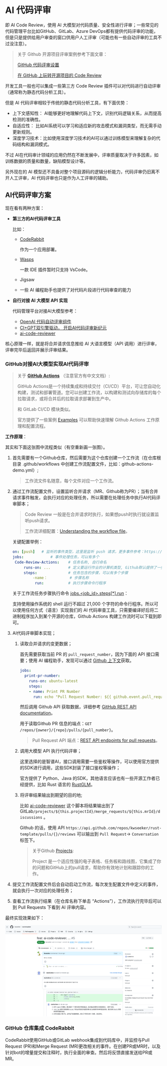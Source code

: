 # AI 代码评审

即 AI Code Review，使用 AI 大模型对代码质量、安全性进行评审；一些常见的代码管理平台比如GitHub、GitLab、Azure DevOps都有提供代码评审的功能，但是只是提供给用户审查的窗口供用户人工评审（可能也有一些自动评审的工具不过没注意）。

> 关于 Github 开源项目评审案例参考下面文章：
>
> [GitHub 代码评审设置](https://docs.github.com/zh/organizations/organizing-members-into-teams/managing-code-review-settings-for-your-team)
>
> [在 GitHub 上玩转开源项目的 Code Review](https://blog.devstream.io/posts/how-to-code-review-zh)

开发工具一般也可以集成一些第三方 Code Review 插件可以对代码进行自动评审（通常称为静态代码分析工具）。

但是 AI 代码评审相较于传统的静态代码分析工具，有下面优势：

+ 上下文感知性： AI能够更好地理解代码上下文，识别代码逻辑关系，从而提高检测的准确性。
+ 自适应性： 比如AI系统可以学习和适应新的攻击模式和漏洞类型，而无需手动更新规则。
+ 深度学习技术：比如使用深度学习技术的AI可以通过训练模型来理解复杂的代码结构和漏洞模式。

不过 AI在代码审计领域的应用仍然在不断发展中，评审质量取决于许多因素，如训练数据的质量和数量，缺陷模型设计等。

另外现在的 AI 模型还不具备对整个项目源码的逻辑分析能力，代码评审仍旧离不开人工评审，AI 代码评审也只是作为人工评审的辅助。



## AI代码评审方案

现在看有两种方案：

+ **第三方的AI代码评审工具**

  比如：

  + [CodeRabbit](https://docs.coderabbit.ai/)

    作为一个应用部署。

  + [Wasps](https://www.wasps.dev/)

    一款 IDE 插件暂时只支持 VsCode。

  + Jigsaw

  + 一些 AI 编程助手也提供了对代码片段进行代码审查的能力

+ **自行对接 AI 大模型 API 实现**

  代码管理平台对接AI大模型参考：

  + [OpenAI 代码自动评审组件](https://bugstack.cn/md/zsxq/project/openai-code-review.html)
  + [CI+GPT双引擎驱动， 开启AI代码评审新纪元](https://developer.jdcloud.com/article/3826)
  + [ai-code-reviewer](https://github.com/buxuku/ai-code-reviewer)

核心原理一样，就是将合并请求信息推给 AI 大语言模型（API 调用）进行评审，评审完毕后返回并展示评审结果。

### GitHub对接AI大模型实现AI代码评审

> 关于 **[GitHub Actions](https://docs.github.com/en/actions)** （注意官方有中文文档）:
>
> GitHub Actions是一个持续集成和持续交付（CI/CD）平台，可让您自动化构建，测试和部署管道。您可以创建工作流，以构建和测试向存储库的每个拉取请求，或将合并后的拉取请求部署到生产中。
>
> 和 GitLab CI/CD 模块类似。
>
> 官方提供了一些案例 [Examples]() 可以帮助快速理解 Github Actions 工作原理和配置流程。

**工作原理**：

其实和下面这张图中流程类似（有空重新画一张图）。

1. 首先需要有一个Github仓库，然后需要为这个仓库创建一个工作流（在仓库根目录 .github/workflows 中创建工作流配置文件，比如：github-actions-demo.yml）;

   > 工作流文件名随意，每个文件对应一个工作流。

2. 通过工作流配置文件，设置监听合并请求（MR、Github称为PR）；当有合并请求事件触发，会执行对应的处理任务，所以需要在处理任务中执行AI代码评审脚本；

   > Code Review 一般是在合并请求时执行，如果想push时执行就设置监听push请求。
   >
   > 工作流详细配置：[Understanding the workflow file](https://docs.github.com/en/actions/using-workflows/about-workflows#understanding-the-workflow-file)。

   关键配置举例：

   ```yaml
   on: [push]	# 监听的事件类型，这里是监听 push 请求，更多事件参考：https://docs.github.com/en/actions/using-workflows/events-that-trigger-workflows
   jobs: 			# 事件处理任务，可以有多个
   	Code-Review-Actions:	# 任务名称, 自行命名
       	runs-on: ...		# 定义要运行作业的计算机类型, Github默认提供了一些免费的标准运行器（参考：https://docs.github.com/zh/actions/using-workflows/workflow-syntax-for-github-actions#%E7%94%A8%E4%BA%8E%E5%85%AC%E5%85%B1%E5%AD%98%E5%82%A8%E5%BA%93%E7%9A%84-github-%E6%89%98%E7%AE%A1%E7%9A%84%E6%A0%87%E5%87%86%E8%BF%90%E8%A1%8C%E5%99%A8），如果无法满足需要还可以购买Github提供的自托管运行器
       	steps:				# 任务包含的步骤，可以有多个步骤
       		-name：		    # 步骤名称    	
       		 run: 			# 执行步骤命令行程序
   ```

   关于工作流任务步骤执行命令 [jobs.<job_id>.steps[*].run](https://docs.github.com/zh/actions/using-workflows/workflow-syntax-for-github-actions#jobsjob_idstepsrun)：

   支持使用操作系统的 shell 运行不超过 21,000 个字符的命令行程序。所以可以使用任何方式（语言）实现我们的 AI 代码审查工具，只需要编译好后将二进制程序加入到某个开源的仓库，Github Actions 构建工作流时可以下载到即可。

3. AI代码评审脚本实现；

   1. 读取合并请求的变更数据；

      首先需要获取当前 PR 的 `pull_request_number`，因为下面的 API 接口需要；使用 AI 编程助手，发现可以通过 [Github 上下文](https://docs.github.com/zh/actions/learn-github-actions/contexts)获取。

      ```yaml
      jobs:
        print-pr-number:
          runs-on: ubuntu-latest
          steps:
          - name: Print PR Number
            run: echo "Pull Request Number: ${{ github.event.pull_request.number }}"
      ```

      然后调用 Github API 获取数据，详细参考 [GitHub REST API documentation](https://docs.github.com/en/rest?apiVersion=2022-11-28)。

      用于读取Github PR 信息的端点：`GET /repos/{owner}/{repo}/pulls/{pull_number}`。

      > Pull Request API 端点：[REST API endpoints for pull requests](https://docs.github.com/en/rest/pulls/pulls?apiVersion=2022-11-28)。

   2. 调用大模型 API 执行代码评审；

      这里选择的是智谱AI，接口调用需要一些鉴权等操作，可以使用官方提供的SDK进行调用，这些SDK封装了接口鉴权等操作；

      官方提供了 Python、Java 的SDK，其他语言应该也有一些开源工作者已经提供，比如 Rust 语言的 [RustGLM](https://github.com/blueokanna/RustGLM)。

   3. 将评审结果输出到期望的目的地; 

      比如 [ai-code-reviewer](https://github.com/buxuku/ai-code-reviewer) 这个脚本将结果输出到了 GitLab`/projects/${this.projectId}/merge_requests/${this.mrId}/discussions` 。

      Github 的话，使用 API `https://api.github.com/repos/kwseeker/rust-template/pulls/{}/reviews` 可以输出到 `Pull Request`-> `Conversation` 标签下。 

      > 关于Github [Projects](https://docs.github.com/en/issues/planning-and-tracking-with-projects/learning-about-projects):
      >
      > Project 是一个适应性强的电子表格、任务板和路线图，它集成了你的问题和GitHub上的pull请求，帮助你有效地计划和跟踪你的工作。

4. 提交工作流配置文件后会自动启动工作流，每次发生配置文件中定义的事件，就会执行一次对应的处理任务；

5. 查看工作流执行结果（在仓库名称下单击 “Actions”），工作流执行完毕后可以到 Pull Requests 下看到 AI 评审内容。	

最终实现效果如下：

![](imgs/ai-code-reviewer.png)



### GitHub 仓库集成 CodeRabbit

CodeRabbit使用GitHub或GitLab webhook集成到代码库中，并监控与Pull Request (PR)和Merge Request (MR)更改相关的事件。在创建PR或MR时，以及针对bot的增量提交和注释时，执行全面的审查。然后将反馈直接发送给PR或MR。
